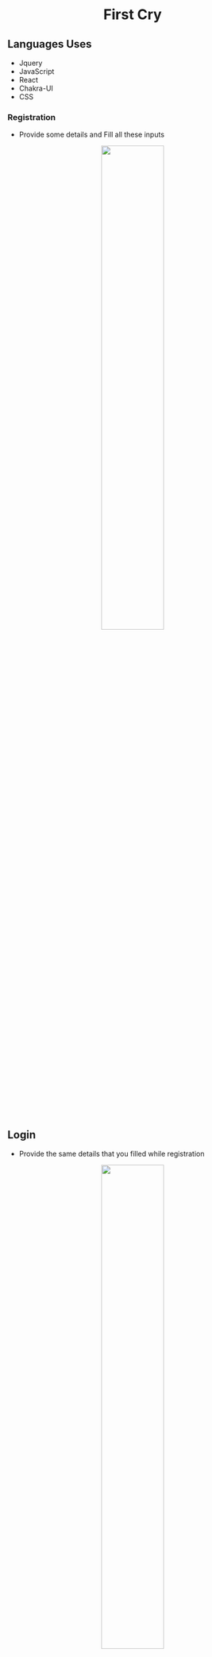 <h1 align="center">First Cry</h1>

## Languages Uses
- Jquery
- JavaScript
- React
- Chakra-UI
- CSS

### Registration
- Provide some details and Fill all these inputs
<p align="center">
 <img width="50%" src="https://i.ibb.co/Y7n6rPv/image.png" />
</p>

## Login
- Provide the same details that you filled while registration

<p align="center">
 <img width="50%" src="https://i.ibb.co/FKMszgB/Screenshot-20230122-061001.png" />
</p>

# About <a href="https://www.firstcry.com/"> Firstcry.com </a>
 <p>
  Buy diapers, toys, clothes, car seats, strollers & much more. BEST 24/7 Customer Service, Shipping available across India. & Cash on Delivery available!
 </p>
<p align="center" style="background: blue">
 <img width="50%" src="https://cdn.fcglcdn.com/brainbees/images/asia-fevrourite.png" />
 <img width="50%" src="https://cdn.fcglcdn.com/brainbees/images/more-then-products.png" />
</p>

## Things provide
- Baby food
- Baby Cloths for age ( 6 month's to 15 year )
- Some gifts available
- 30+ Brand available

<p align="center">
 <img width="50%" src="https://cdn.fcglcdn.com/brainbees/images/twenty-million.png" />
</p>
